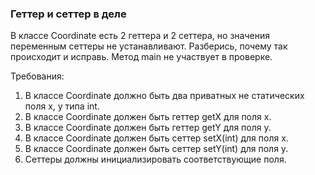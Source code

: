 
### Геттер и сеттер в деле

В классе Coordinate есть 2 геттера и 2 сеттера, но значения переменным сеттеры не устанавливают.
Разберись, почему так происходит и исправь. Метод main не участвует в проверке.


Требования:
1.	В классе Coordinate должно быть два приватных не статических поля x, y типа int.
2.	В классе Coordinate должен быть геттер getX для поля x.
3.	В классе Coordinate должен быть геттер getY для поля y.
4.	В классе Coordinate должен быть сеттер setX(int) для поля x.
5.	В классе Coordinate должен быть сеттер setY(int) для поля y.
6.	Сеттеры должны инициализировать соответствующие поля.


